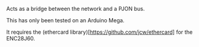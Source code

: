 Acts as a bridge between the network and a PJON bus.

This has only been tested on an Arduino Mega.

It requires the (ethercard library)[https://github.com/jcw/ethercard] for the ENC28J60.
